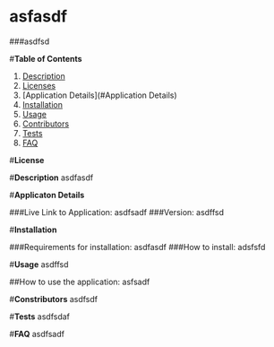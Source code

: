 # **asfasdf**
  
  ###asdfsd

  #**Table of Contents**

  1. [Description](#Description)
  2. [Licenses](#Licenses)
  3. [Application Details](#Application Details)
  4. [Installation](#Installation)
  5. [Usage](#Usage)
  6. [Contributors](#Contributors)
  7. [Tests](#Tests)
  8. [FAQ](#FAQ)

  #**License**
  

  #**Description**
  asdfasdf

  #**Applicaton Details**

  ###Live Link to Application: asdfsadf
  ###Version: asdffsd

  #**Installation**

  ###Requirements for installation: asdfasdf
  ###How to install:
  adsfsfd
  

  #**Usage**
  asdffsd

  ##How to use the application:
  asfsadf
  


  #**Constributors**
  asdfsdf

  #**Tests**
  asdfsdaf
  
  #**FAQ**
  asdfsadf

  